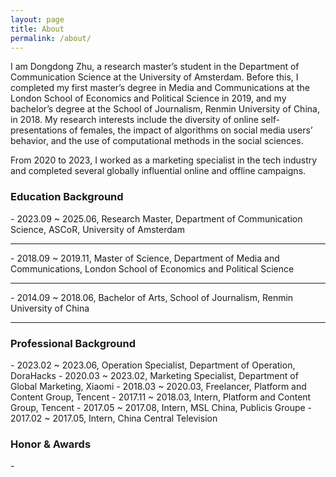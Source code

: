 ```yaml
---
layout: page
title: About
permalink: /about/
---
```


I am Dongdong Zhu, a research master’s student in the Department of Communication Science at the University of Amsterdam. Before this, I completed my first master’s degree in Media and Communications at the London School of Economics and Political Science in 2019, and my bachelor’s degree at the School of Journalism, Renmin University of China, in 2018. My research interests include the diversity of online self-presentations of females, the impact of algorithms on social media users’ behavior, and the use of computational methods in the social sciences.

From 2020 to 2023, I worked as a marketing specialist in the tech industry and completed several globally influential online and offline campaigns.

<h3>Education Background</h3>
- 2023.09 ~ 2025.06, Research Master, Department of Communication Science, ASCoR, University of Amsterdam<hr>
- 2018.09 ~ 2019.11, Master of Science, Department of Media and Communications, London School of Economics and Political Science<hr>
- 2014.09 ~ 2018.06, Bachelor of Arts, School of Journalism, Renmin University of China<hr>

<h3>Professional Background</h3>
- 2023.02 ~ 2023.06, Operation Specialist, Department of Operation, DoraHacks
- 2020.03 ~ 2023.02, Marketing Specialist, Department of Global Marketing, Xiaomi
- 2018.03 ~ 2020.03, Freelancer, Platform and Content Group, Tencent
- 2017.11 ~ 2018.03, Intern, Platform and Content Group, Tencent
- 2017.05 ~ 2017.08, Intern, MSL China, Publicis Groupe
- 2017.02 ~ 2017.05, Intern, China Central Television

<h3>Honor & Awards</h3>
- 
